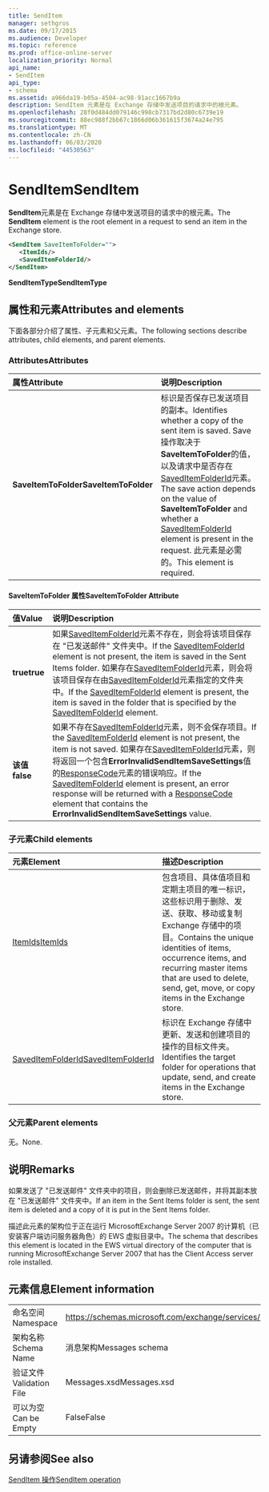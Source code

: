 ```yaml
---
title: SendItem
manager: sethgros
ms.date: 09/17/2015
ms.audience: Developer
ms.topic: reference
ms.prod: office-online-server
localization_priority: Normal
api_name:
- SendItem
api_type:
- schema
ms.assetid: a966da19-b05a-4504-ac98-91acc1667b9a
description: SendItem 元素是在 Exchange 存储中发送项目的请求中的根元素。
ms.openlocfilehash: 28f0d484dd079146c998cb7317bd2d80c6739e19
ms.sourcegitcommit: 88ec988f2bb67c1866d06b361615f3674a24e795
ms.translationtype: MT
ms.contentlocale: zh-CN
ms.lasthandoff: 06/03/2020
ms.locfileid: "44530563"
---
```

# <a name="senditem"></a><span data-ttu-id="f8cad-103">SendItem</span><span class="sxs-lookup"><span data-stu-id="f8cad-103">SendItem</span></span>

<span data-ttu-id="f8cad-104">**SendItem**元素是在 Exchange 存储中发送项目的请求中的根元素。</span><span class="sxs-lookup"><span data-stu-id="f8cad-104">The **SendItem** element is the root element in a request to send an item in the Exchange store.</span></span> 
  
```xml
<SendItem SaveItemToFolder="">
   <ItemIds/>
   <SavedItemFolderId/>
</SendItem>
```

 <span data-ttu-id="f8cad-105">**SendItemType**</span><span class="sxs-lookup"><span data-stu-id="f8cad-105">**SendItemType**</span></span>
## <a name="attributes-and-elements"></a><span data-ttu-id="f8cad-106">属性和元素</span><span class="sxs-lookup"><span data-stu-id="f8cad-106">Attributes and elements</span></span>

<span data-ttu-id="f8cad-107">下面各部分介绍了属性、子元素和父元素。</span><span class="sxs-lookup"><span data-stu-id="f8cad-107">The following sections describe attributes, child elements, and parent elements.</span></span>
  
### <a name="attributes"></a><span data-ttu-id="f8cad-108">Attributes</span><span class="sxs-lookup"><span data-stu-id="f8cad-108">Attributes</span></span>

|<span data-ttu-id="f8cad-109">**属性**</span><span class="sxs-lookup"><span data-stu-id="f8cad-109">**Attribute**</span></span>|<span data-ttu-id="f8cad-110">**说明**</span><span class="sxs-lookup"><span data-stu-id="f8cad-110">**Description**</span></span>|
|:-----|:-----|
|<span data-ttu-id="f8cad-111">**SaveItemToFolder**</span><span class="sxs-lookup"><span data-stu-id="f8cad-111">**SaveItemToFolder**</span></span> <br/> |<span data-ttu-id="f8cad-112">标识是否保存已发送项目的副本。</span><span class="sxs-lookup"><span data-stu-id="f8cad-112">Identifies whether a copy of the sent item is saved.</span></span> <span data-ttu-id="f8cad-113">Save 操作取决于**SaveItemToFolder**的值，以及请求中是否存在[SavedItemFolderId](saveditemfolderid.md)元素。</span><span class="sxs-lookup"><span data-stu-id="f8cad-113">The save action depends on the value of **SaveItemToFolder** and whether a [SavedItemFolderId](saveditemfolderid.md) element is present in the request.</span></span> <span data-ttu-id="f8cad-114">此元素是必需的。</span><span class="sxs-lookup"><span data-stu-id="f8cad-114">This element is required.</span></span>  <br/> |
   
#### <a name="saveitemtofolder-attribute"></a><span data-ttu-id="f8cad-115">SaveItemToFolder 属性</span><span class="sxs-lookup"><span data-stu-id="f8cad-115">SaveItemToFolder Attribute</span></span>

|<span data-ttu-id="f8cad-116">**值**</span><span class="sxs-lookup"><span data-stu-id="f8cad-116">**Value**</span></span>|<span data-ttu-id="f8cad-117">**说明**</span><span class="sxs-lookup"><span data-stu-id="f8cad-117">**Description**</span></span>|
|:-----|:-----|
|<span data-ttu-id="f8cad-118">**true**</span><span class="sxs-lookup"><span data-stu-id="f8cad-118">**true**</span></span> <br/> |<span data-ttu-id="f8cad-119">如果[SavedItemFolderId](saveditemfolderid.md)元素不存在，则会将该项目保存在 "已发送邮件" 文件夹中。</span><span class="sxs-lookup"><span data-stu-id="f8cad-119">If the [SavedItemFolderId](saveditemfolderid.md) element is not present, the item is saved in the Sent Items folder.</span></span> <span data-ttu-id="f8cad-120">如果存在[SavedItemFolderId](saveditemfolderid.md)元素，则会将该项目保存在由[SavedItemFolderId](saveditemfolderid.md)元素指定的文件夹中。</span><span class="sxs-lookup"><span data-stu-id="f8cad-120">If the [SavedItemFolderId](saveditemfolderid.md) element is present, the item is saved in the folder that is specified by the [SavedItemFolderId](saveditemfolderid.md) element.</span></span>  <br/> |
|<span data-ttu-id="f8cad-121">**该值**</span><span class="sxs-lookup"><span data-stu-id="f8cad-121">**false**</span></span> <br/> |<span data-ttu-id="f8cad-122">如果不存在[SavedItemFolderId](saveditemfolderid.md)元素，则不会保存项目。</span><span class="sxs-lookup"><span data-stu-id="f8cad-122">If the [SavedItemFolderId](saveditemfolderid.md) element is not present, the item is not saved.</span></span> <span data-ttu-id="f8cad-123">如果存在[SavedItemFolderId](saveditemfolderid.md)元素，则将返回一个包含**ErrorInvalidSendItemSaveSettings**值的[ResponseCode](responsecode.md)元素的错误响应。</span><span class="sxs-lookup"><span data-stu-id="f8cad-123">If the [SavedItemFolderId](saveditemfolderid.md) element is present, an error response will be returned with a [ResponseCode](responsecode.md) element that contains the **ErrorInvalidSendItemSaveSettings** value.</span></span>  <br/> |
   
### <a name="child-elements"></a><span data-ttu-id="f8cad-124">子元素</span><span class="sxs-lookup"><span data-stu-id="f8cad-124">Child elements</span></span>

|<span data-ttu-id="f8cad-125">**元素**</span><span class="sxs-lookup"><span data-stu-id="f8cad-125">**Element**</span></span>|<span data-ttu-id="f8cad-126">**描述**</span><span class="sxs-lookup"><span data-stu-id="f8cad-126">**Description**</span></span>|
|:-----|:-----|
|[<span data-ttu-id="f8cad-127">ItemIds</span><span class="sxs-lookup"><span data-stu-id="f8cad-127">ItemIds</span></span>](itemids.md) <br/> |<span data-ttu-id="f8cad-128">包含项目、具体值项目和定期主项目的唯一标识，这些标识用于删除、发送、获取、移动或复制 Exchange 存储中的项目。</span><span class="sxs-lookup"><span data-stu-id="f8cad-128">Contains the unique identities of items, occurrence items, and recurring master items that are used to delete, send, get, move, or copy items in the Exchange store.</span></span>  <br/> |
|[<span data-ttu-id="f8cad-129">SavedItemFolderId</span><span class="sxs-lookup"><span data-stu-id="f8cad-129">SavedItemFolderId</span></span>](saveditemfolderid.md) <br/> |<span data-ttu-id="f8cad-130">标识在 Exchange 存储中更新、发送和创建项目的操作的目标文件夹。</span><span class="sxs-lookup"><span data-stu-id="f8cad-130">Identifies the target folder for operations that update, send, and create items in the Exchange store.</span></span>  <br/> |
   
### <a name="parent-elements"></a><span data-ttu-id="f8cad-131">父元素</span><span class="sxs-lookup"><span data-stu-id="f8cad-131">Parent elements</span></span>

<span data-ttu-id="f8cad-132">无。</span><span class="sxs-lookup"><span data-stu-id="f8cad-132">None.</span></span>
  
## <a name="remarks"></a><span data-ttu-id="f8cad-133">说明</span><span class="sxs-lookup"><span data-stu-id="f8cad-133">Remarks</span></span>

<span data-ttu-id="f8cad-134">如果发送了 "已发送邮件" 文件夹中的项目，则会删除已发送邮件，并将其副本放在 "已发送邮件" 文件夹中。</span><span class="sxs-lookup"><span data-stu-id="f8cad-134">If an item in the Sent Items folder is sent, the sent item is deleted and a copy of it is put in the Sent Items folder.</span></span>
  
<span data-ttu-id="f8cad-135">描述此元素的架构位于正在运行 MicrosoftExchange Server 2007 的计算机（已安装客户端访问服务器角色）的 EWS 虚拟目录中。</span><span class="sxs-lookup"><span data-stu-id="f8cad-135">The schema that describes this element is located in the EWS virtual directory of the computer that is running MicrosoftExchange Server 2007 that has the Client Access server role installed.</span></span>
  
## <a name="element-information"></a><span data-ttu-id="f8cad-136">元素信息</span><span class="sxs-lookup"><span data-stu-id="f8cad-136">Element information</span></span>

|||
|:-----|:-----|
|<span data-ttu-id="f8cad-137">命名空间</span><span class="sxs-lookup"><span data-stu-id="f8cad-137">Namespace</span></span>  <br/> |https://schemas.microsoft.com/exchange/services/2006/messages  <br/> |
|<span data-ttu-id="f8cad-138">架构名称</span><span class="sxs-lookup"><span data-stu-id="f8cad-138">Schema Name</span></span>  <br/> |<span data-ttu-id="f8cad-139">消息架构</span><span class="sxs-lookup"><span data-stu-id="f8cad-139">Messages schema</span></span>  <br/> |
|<span data-ttu-id="f8cad-140">验证文件</span><span class="sxs-lookup"><span data-stu-id="f8cad-140">Validation File</span></span>  <br/> |<span data-ttu-id="f8cad-141">Messages.xsd</span><span class="sxs-lookup"><span data-stu-id="f8cad-141">Messages.xsd</span></span>  <br/> |
|<span data-ttu-id="f8cad-142">可以为空</span><span class="sxs-lookup"><span data-stu-id="f8cad-142">Can be Empty</span></span>  <br/> |<span data-ttu-id="f8cad-143">False</span><span class="sxs-lookup"><span data-stu-id="f8cad-143">False</span></span>  <br/> |
   
## <a name="see-also"></a><span data-ttu-id="f8cad-144">另请参阅</span><span class="sxs-lookup"><span data-stu-id="f8cad-144">See also</span></span>



[<span data-ttu-id="f8cad-145">SendItem 操作</span><span class="sxs-lookup"><span data-stu-id="f8cad-145">SendItem operation</span></span>](senditem-operation.md)

